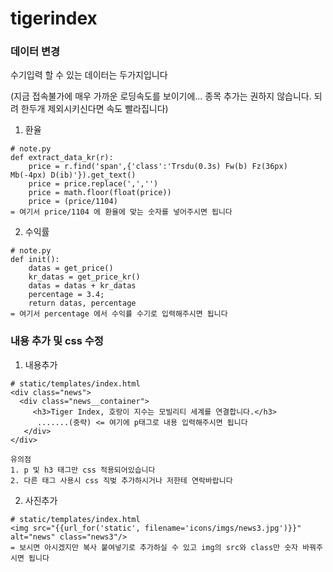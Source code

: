 # tigerindex

### 데이터 변경
수기입력 할 수 있는 데이터는 두가지입니다

(지금 접속불가에 매우 가까운 로딩속도를 보이기에... 종목 추가는 권하지 않습니다. 되려 한두개 제외시키신다면 속도 빨라집니다)

1. 환율
```
# note.py
def extract_data_kr(r):
    price = r.find('span',{'class':'Trsdu(0.3s) Fw(b) Fz(36px) Mb(-4px) D(ib)'}).get_text()
    price = price.replace(',','')
    price = math.floor(float(price))
    price = (price/1104)
= 여기서 price/1104 에 환율에 맞는 숫자를 넣어주시면 됩니다
``` 
2. 수익률
```
# note.py
def init():
    datas = get_price()
    kr_datas = get_price_kr()
    datas = datas + kr_datas
    percentage = 3.4;
    return datas, percentage
= 여기서 percentage 에서 수익률 수기로 입력해주시면 됩니다
```

### 내용 추가 및 css 수정

1. 내용추가
```
# static/templates/index.html
<div class="news">
  <div class="news__container">
     <h3>Tiger Index, 호랑이 지수는 모빌리티 세계를 연결합니다.</h3>
      .......(중략) <= 여기에 p태그로 내용 입력해주시면 됩니다
   </div>
</div>
```
```
유의점 
1. p 및 h3 태그만 css 적용되어있습니다
2. 다른 태그 사용시 css 직벚 추가하시거나 저한테 연락바랍니다
```
2. 사진추가
```
# static/templates/index.html
<img src="{{url_for('static', filename='icons/imgs/news3.jpg')}}" alt="news" class="news3"/>
= 보시면 아시겠지만 복사 붙여넣기로 추가하실 수 있고 img의 src와 class만 숫자 바꿔주시면 됩니다
```
